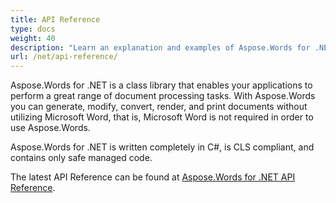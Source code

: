 ```yaml
---
title: API Reference
type: docs
weight: 40
description: "Learn an explanation and examples of Aspose.Words for .NET classes and methods to generate, convert, modify, render, and print documents without using Microsoft Word."
url: /net/api-reference/
---
```


Aspose.Words for .NET is a class library that enables your applications to perform a great range of document processing tasks. With Aspose.Words you can generate, modify, convert, render, and print documents without utilizing Microsoft Word, that is, Microsoft Word is not required in order to use Aspose.Words.

Aspose.Words for .NET is written completely in C#, is CLS compliant, and contains only safe managed code.

The latest API Reference can be found at [Aspose.Words for .NET API Reference](https://apireference.aspose.com/words/net).